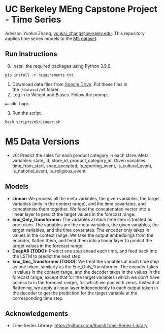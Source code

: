 # UC Berkeley MEng Capstone Project - Time Series
Advisor: Yunkai Zhang, yunkai_zhang@berkeley.edu.
This repository applies time series models to the [M5 dataset](https://www.kaggle.com/competitions/m5-forecasting-accuracy).

## Run Instructions
0. Install the required packages using Python 3.9.6.
```
pip install -r requirements.txt
```
1. Download data files from [Google Drive](https://drive.google.com/drive/folders/1-A45kVC1mssG7bJeUTLJISOcM4QEATaL?usp=drive_link).
Put these files in the`./dataset/m5` folder.
2. Log in to Weight and Biases. Follow the prompt.
```
wandb login
```
3. Run the script.
```
bash scripts/m5/Linear.sh
```

# M5 Data Versions
- v0: Predict the sales for each product category in each store.
Meta variables: state_id, store_id, product_category_id.
Given variables: time_from_start, snap_accepted, is_sporting_event, is_cultural_event, is_national_event, is_religious_event.

## Models
- **Linear:** We process all the meta variables, the given variables, the target variables (only in the context range),
and the time covariates, and concatenate them together. We feed the concatenated vector into a linear layer to predict 
the target values in the forecast range.
- **Enc_Only_Transformer:** The variables at each time step is treated as one token. The variables
are the meta variables, the given variables, the target variables, and the time covariates.
The encoder only takes in values in the context range. We take the output embeddings from the encoder,
flatten them, and feed them into a linear layer to predict the target values in the forecast range.
- **DeepAR (TODO):** Predict one step ahead each time, and feed back into the LSTM to predict the next step.
- **Enc_Dec_Transformer (TODO):** We treat the variables at each time step as one token,
similarly as the Enc_Only_Transformer. The encoder takes in values in the context range, and the decoder
takes in the values in the forecast range, except that for the target variables (which we don't have access to 
in the forecast range), for which we pad with zeros. Instead of flattening, we apply a linear layer 
independently to each output token in the decoder to get the prediction for the target variable at
the corresponding time step.

## Acknowledgements
- Time Series Library: https://github.com/thuml/Time-Series-Library
